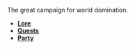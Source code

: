 The great campaign for world domination.

- [**Lore**](lore.md)
- [**Quests**](quests/README.md)
- [**Party**](chars/party/README.md)

